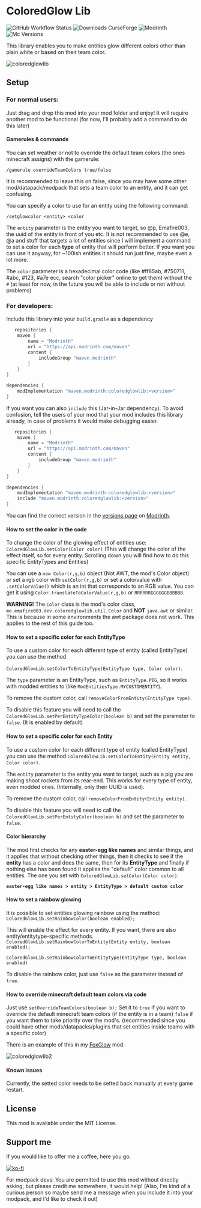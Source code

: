 # ColoredGlow Lib
![GitHub Workflow Status](https://img.shields.io/github/workflow/status/Emafire003/ColoredGlowLib/build?style=flat-square)
![Downloads CurseForge](https://cf.way2muchnoise.eu/full_coloredglowlib_downloads.svg?badge_style=flat)
![Modrinth](https://img.shields.io/modrinth/dt/coloredglowlib?color=green&label=Modrinth%20downloads&style=flat-square)
![Mc Versions](https://cf.way2muchnoise.eu/versions/Minecraft%20versions_coloredglowlib_all.svg?badge_style=flat)

This library enables you to make entities glow different colors other than plain white or based on their team color.

![coloredglowlib](https://user-images.githubusercontent.com/29462910/154980788-09722978-0594-48b2-a873-3d6b0434295b.png)


## Setup
### For normal users:
Just drag and drop this mod into your mod folder and enjoy! It will require another mod to be functional (for now, I'll probably add a command to do this later)

#### Gamerules & commands
You can set weather or not to override the default team colors (the ones minecraft assigns) with the gamerule:

`/gamerule overrideTeamColors true/false`

It is recommended to leave this on false, since you may have some other mod/datapack/modpack that sets a team color to an entity, and it can get confusing.

You can specify a color to use for an entity using the following command:

`/setglowcolor <entity> <color`

The `entity` parameter is the entity you want to target, so @p, Emafire003, the uuid of the entity in front of you etc. It is not recommended to use @e, @a and 
stuff that targets a lot of entities since I will implement a command to set a color for each **type** of entity that will perform better. If you want you can use it anyway, for ~100ish entities it should run just fine, maybe even a lot more.

The `color` parameter is a hexadecimal color code (like #ff85ab, #750711, #abc, #123, #a7e ecc, search "color picker" online to get them) without the `#` (at least for now, in the future you will be able to include or not without problems)


### For developers:
Include this library into your `build.gradle` as a dependency
```gradle
   repositories {
    maven {
        name = "Modrinth"
        url = "https://api.modrinth.com/maven"
        content {
            includeGroup "maven.modrinth"
        }
    }
}

dependencies {
    modImplementation "maven.modrinth:coloredglowlib:<version>"
}
```
If you want you can also `include` this (Jar-in-Jar dependency). To avoid confusion, tell the users of your mod that your mod includes this library already, in case of problems it would make debugging easier.
```gradle
   repositories {
    maven {
        name = "Modrinth"
        url = "https://api.modrinth.com/maven"
        content {
            includeGroup "maven.modrinth"
        }
    }
}

dependencies {
    modImplementation "maven.modrinth:coloredglowlib:<version>"
    include "maven.modrinth:coloredglowlib:<version>"
}
```

You can find the correct version in the [versions page](https://modrinth.com/mod/coloredglowlib/versions) on [Modrinth](https://modrinth.com/mod/coloredglowlib).


#### How to set the color in the code
To change the color of the glowing effect of entities use:
`ColoredGlowLib.setColor(Color color)`
(This will change the color of the effect itself, so for every entity. Scrolling down you will find how to do this specific EntityTypes and Entities)

You can use a `new Color(r,g,b)` object (Not AWT, the mod's Color object) or set a rgb color with `setColor(r,g,b)` or set a colorvalue with `.setColorValue()` which is an int that corresponds to an RGB value. You can get it using `Color.translateToColorValue(r,g,b)` or `RRRRRRGGGGGGBBBBBB`.

**WARNING!** The `Color` class is the mod's color class, `me.emafire003.dev.coloredglowlib.util.Color` and **NOT** `java.awt` 
or similar. This is because in some environments the awt package does not work. This applies to the rest 
of this guide too.

#### How to set a specific color for each EntityType
To use a custom color for each different type of entity (called EntityType) you can use the method 

`ColoredGlowLib.setColorToEntityType(EntityType type, Color color)`.

The `type` parameter is an EntityType, such as `EntityType.PIG`, so it works with modded entities to (like `ModEntitiesType.MYCUSTOMENTITY`).

To remove the custom color, call `removeColorFromEntity(EntityType type)`.

To disable this feature you will need to call the `ColoredGlowLib.setPerEntityTypeColor(boolean b)` and set the parameter to `false`. (It is enabled by default)


#### How to set a specific color for each Entity
To use a custom color for each different type of entity (called EntityType) you can use the method `ColoredGlowLib.setColorToEntity(Entity entity, Color color)`.

The `entity` parameter is the entity you want to target, such as a pig you are making shoot rockets from its rear-end. This works for every type of entity, even modded ones. (Internally, only their UUID is used).

To remove the custom color, call `removeColorFromEntity(Entity entity)`.

To disable this feature you will need to call the `ColoredGlowLib.setPerEntityColor(boolean b)` and set the parameter to `false`.

#### Color hierarchy
The mod first checks for any **easter-egg like names** and similar things, and it applies that without checking other things, then it checks to see if the **entity** has a color and does the same, then for its **EntityType** and finally if nothing else has been found it applies the "default" color common to all entities.
The one you set with `ColoredGlowLib.setColor(Color color)`.

**`easter-egg like names > entity > EntityType > default custom color`**

#### How to set a rainbow glowing
It is possible to set entities glowing rainbow using the method:
`ColoredGlowLib.setRainbowColor(boolean enabled);`

This will enable the effect for every entity. If you want, there are also entity/entitytype-specific methods.
`ColoredGlowLib.setRainbowColorToEntity(Entity entity, boolean enabled);`

`ColoredGlowLib.setRainbowColorToEntityType(EntityType type, boolean enabled)`

To disable the rainbow color, just use `false` as the parameter instead of `true`.



#### How to override minecraft default team colors via code
Just use `setOverrideTeamColors(boolean b);` Set it to `true` if you want to override the default minecraft team colors (if the entity is in a team) `false` if you want them to take priority over the mod's. (recommended since you could have other mods/datapacks/plugins that set entities inside teams with a specific color)

There is an example of this in my [FoxGlow](https://github.com/Emafire003/FoxGlow) mod.

![coloredglowlib2](https://user-images.githubusercontent.com/29462910/154981142-5f871d46-2f33-46f4-94a4-7885189b01a3.png)

#### Known issues
Currently, the setted color needs to be setted back manually at every game restart.

## License

This mod is available under the MIT License.

## Support me
If you would like to offer me a coffee, here you go.

[![ko-fi](https://ko-fi.com/img/githubbutton_sm.svg)](https://ko-fi.com/S6S88307C)

For modpack devs: You are permitted to use this mod without directly asking, but please credit me somewhere, it would help! (Also, I'm kind of a curious person so maybe send me a message when you include it into your modpack, and I'd like to check it out)

